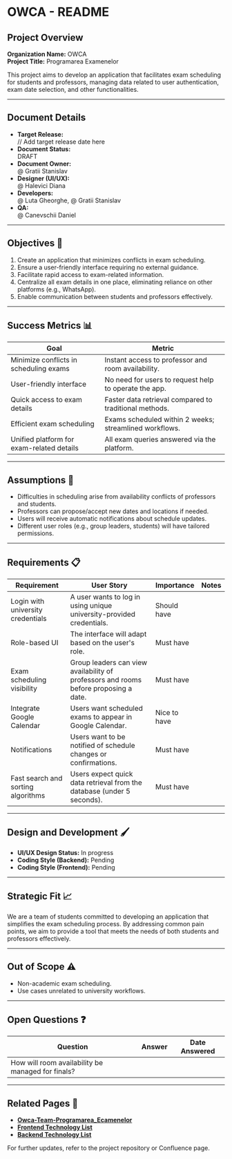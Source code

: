# OWCA - README

## Project Overview
**Organization Name:** OWCA  
**Project Title:** Programarea Examenelor  

This project aims to develop an application that facilitates exam scheduling for students and professors, managing data related to user authentication, exam date selection, and other functionalities.

---

## Document Details

- **Target Release:**  
  // Add target release date here  
- **Document Status:**  
  DRAFT  
- **Document Owner:**  
  @ Gratii Stanislav  
- **Designer (UI/UX):**  
  @ Halevici Diana  
- **Developers:**  
  @ Luta Gheorghe, @ Gratii Stanislav  
- **QA:**  
  @ Canevschii Daniel  

---

## Objectives 🎯
1. Create an application that minimizes conflicts in exam scheduling.  
2. Ensure a user-friendly interface requiring no external guidance.  
3. Facilitate rapid access to exam-related information.  
4. Centralize all exam details in one place, eliminating reliance on other platforms (e.g., WhatsApp).  
5. Enable communication between students and professors effectively.  

---

## Success Metrics 📊
| Goal                                             | Metric                                                   |
|--------------------------------------------------|----------------------------------------------------------|
| Minimize conflicts in scheduling exams           | Instant access to professor and room availability.       |
| User-friendly interface                          | No need for users to request help to operate the app.    |
| Quick access to exam details                     | Faster data retrieval compared to traditional methods.   |
| Efficient exam scheduling                        | Exams scheduled within 2 weeks; streamlined workflows.   |
| Unified platform for exam-related details        | All exam queries answered via the platform.             |

---

## Assumptions 🤔
- Difficulties in scheduling arise from availability conflicts of professors and students.  
- Professors can propose/accept new dates and locations if needed.  
- Users will receive automatic notifications about schedule updates.  
- Different user roles (e.g., group leaders, students) will have tailored permissions.  

---

## Requirements 📋

| **Requirement**                          | **User Story**                                                                                     | **Importance**   | **Notes**                                                                                 |
|------------------------------------------|----------------------------------------------------------------------------------------------------|------------------|-------------------------------------------------------------------------------------------|
| Login with university credentials        | A user wants to log in using unique university-provided credentials.                               | Should have      |                                                                                           |
| Role-based UI                            | The interface will adapt based on the user's role.                                                | Must have        |                                                                                           |
| Exam scheduling visibility               | Group leaders can view availability of professors and rooms before proposing a date.              | Must have        |                                                                                           |
| Integrate Google Calendar                | Users want scheduled exams to appear in Google Calendar.                                          | Nice to have     |                                                                                           |
| Notifications                            | Users want to be notified of schedule changes or confirmations.                                   | Must have        |                                                                                           |
| Fast search and sorting algorithms       | Users expect quick data retrieval from the database (under 5 seconds).                            | Must have        |                                                                                           |

---

## Design and Development 🖌️
- **UI/UX Design Status:** In progress  
- **Coding Style (Backend):** Pending  
- **Coding Style (Frontend):** Pending  

---

## Strategic Fit 📈
We are a team of students committed to developing an application that simplifies the exam scheduling process. By addressing common pain points, we aim to provide a tool that meets the needs of both students and professors effectively.

---

## Out of Scope ⚠️
- Non-academic exam scheduling.  
- Use cases unrelated to university workflows.  

---

## Open Questions ❓
| Question                                      | Answer                 | Date Answered |
|-----------------------------------------------|------------------------|---------------|
| How will room availability be managed for finals? |                        |               |

---

## Related Pages 📄
- **[Owca-Team-Programarea_Ecamenelor](#)**  
- **[Frontend Technology List](#)**  
- **[Backend Technology List](#)**  

For further updates, refer to the project repository or Confluence page.
